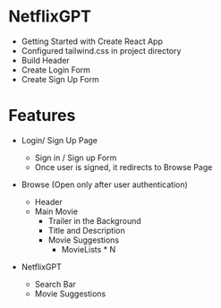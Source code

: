 # NetflixGPT

- Getting Started with Create React App
- Configured tailwind.css in project directory
- Build Header
- Create Login Form
- Create Sign Up Form

# Features

- Login/ Sign Up Page

  - Sign in / Sign up Form
  - Once user is signed, it redirects to Browse Page

- Browse (Open only after user authentication)

  - Header
  - Main Movie
    - Trailer in the Background
    - Title and Description
    - Movie Suggestions
      - MovieLists \* N

- NetflixGPT
  - Search Bar
  - Movie Suggestions
